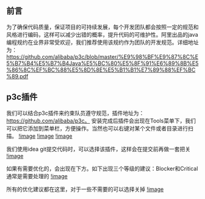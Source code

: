 ## 前言  
为了确保代码质量，保证项目的可持续发展，每个开发团队都会按照一定的规范和风格进行编码，这样可以减少出错的概率，提升代码的可维护性。阿里出品的java编程规约在业界非常受欢迎，我们推荐使用该规约作为团队的开发规范。详细地址为：https://github.com/alibaba/p3c/blob/master/%E9%98%BF%E9%87%8C%E5%B7%B4%E5%B7%B4Java%E5%BC%80%E5%8F%91%E6%89%8B%E5%86%8C%EF%BC%88%E5%8D%8E%E5%B1%B1%E7%89%88%EF%BC%89.pdf

## p3c插件  
我们可以结合p3c插件来约束队员遵守规范，插件地址为：https://github.com/alibaba/p3c。
安装完成后插件会出现在Tools菜单下，我们可以把它添加到菜单栏，方便操作。当然也可以右键对某个文件或者目录进行扫描。
[!image]()
[!image]()
[!image]()

我们使用idea git提交代码时，可以选择该插件，这样会在提交前再做一套把关
[!image]()

如果有需要优化的，会出现在下方。如下出现三个等级的建议：Blocker和Critical通常是需要处理的
[!image]()

所有的优化建议都在这里，对于一些不需要的可以选择关掉
[!image]()
